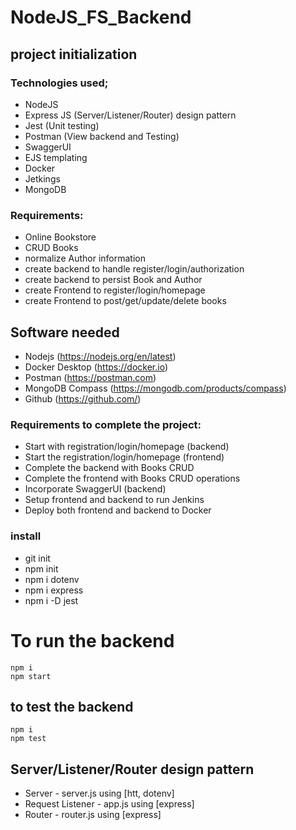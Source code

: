 # NodeJS_FS_Backend
## project initialization
### Technologies used;
- NodeJS
- Express JS (Server/Listener/Router) design pattern
- Jest (Unit testing)
- Postman (View backend and Testing)
- SwaggerUI
- EJS templating
- Docker
- Jetkings
- MongoDB

### Requirements:
- Online Bookstore
- CRUD Books
- normalize Author information
- create backend to handle register/login/authorization
- create backend to persist Book and Author
- create Frontend to register/login/homepage
- create Frontend to post/get/update/delete books

## Software needed
- Nodejs (https://nodejs.org/en/latest)
- Docker Desktop (https://docker.io)
- Postman (https://postman.com)
- MongoDB Compass (https://mongodb.com/products/compass)
- Github (https://github.com/)

### Requirements to complete the project:
- Start with registration/login/homepage (backend)
- Start the registration/login/homepage (frontend)
- Complete the backend with Books CRUD
- Complete the frontend with Books CRUD operations
- Incorporate SwaggerUI (backend)
- Setup frontend and backend to run Jenkins
- Deploy both frontend and backend to Docker

### install
- git init
- npm init
- npm i dotenv
- npm i express 
- npm i -D jest

# To run the backend

```shell
npm i
npm start
```

## to test the backend

```shell
npm i
npm test
```



## Server/Listener/Router design pattern
- Server - server.js using [htt, dotenv]
- Request Listener - app.js using [express]
- Router - router.js using [express]

